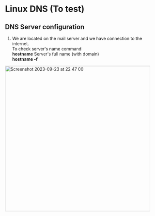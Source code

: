 # Linux DNS (To test)
## DNS Server configuration
1. We are located on the mail server and we have connection to the internet.        
To check server's name command        
**hostname**
Server's full name (with domain)          
**hostname -f**          
<img width="479" alt="Screenshot 2023-09-23 at 22 47 00" src="https://github.com/DariaShantalova/dariashantalova.github.io/assets/34622678/764f0fca-9e39-47b7-a4e1-db417faec7b5">

